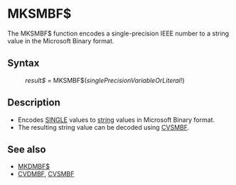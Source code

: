 <style>pre.codeide, pre.outputfixed, .outputcrt0 { background-color: #000 !important; color: #FFF !important; }</style><!DOCTYPE html>
<html class="client-nojs" dir="ltr" lang="en">
<head>
<title>MKSMBF$ - QB64 Phoenix Edition Wiki</title>
</head>
<body class="mediawiki ltr sitedir-ltr mw-hide-empty-elt ns-0 ns-subject page-MKSMBF rootpage-MKSMBF skin-vector action-view skin-vector-legacy vector-feature-language-in-header-enabled vector-feature-language-in-main-page-header-disabled vector-feature-language-alert-in-sidebar-disabled vector-feature-sticky-header-disabled vector-feature-sticky-header-edit-disabled vector-feature-table-of-contents-disabled vector-feature-visual-enhancement-next-disabled">
<div class="mw-body" id="content" role="main">
<a id="top"></a>
<h1 class="firstHeading mw-first-heading" id="firstHeading"><span class="mw-page-title-main">MKSMBF$</span></h1>
<div class="vector-body" id="bodyContent">
<div class="mw-body-content mw-content-ltr" dir="ltr" id="mw-content-text" lang="en"><div class="mw-parser-output"><p>The <a class="mw-selflink selflink">MKSMBF$</a> function encodes a single-precision IEEE number to a string value in the Microsoft Binary format.
</p>
<h2><span class="mw-headline" id="Syntax">Syntax</span></h2>
<dl><dd><i>result$</i> = <a class="mw-selflink selflink">MKSMBF$</a>(<i>singlePrecisionVariableOrLiteral!</i>)</dd></dl>
<p>
</p>
<h2><span class="mw-headline" id="Description">Description</span></h2>
<ul><li>Encodes <a href="SINGLE" title="SINGLE">SINGLE</a> values to <a href="STRING" title="STRING">string</a> values in Microsoft Binary format.</li>
<li>The resulting string value can be decoded using <a href="CVSMBF" title="CVSMBF">CVSMBF</a>.</li></ul>
<p>
</p>
<h2><span class="mw-headline" id="See_also">See also</span></h2>
<ul><li><a href="MKDMBF$" title="MKDMBF$">MKDMBF$</a></li>
<li><a href="CVDMBF" title="CVDMBF">CVDMBF</a>, <a href="CVSMBF" title="CVSMBF">CVSMBF</a></li></ul>
<p>
</p>
<!-- 
NewPP limit report
Cached time: 20240715061344
Cache expiry: 86400
Reduced expiry: false
Complications: [show‐toc]
CPU time usage: 0.016 seconds
Real time usage: 0.023 seconds
Preprocessor visited node count: 20/1000000
Post‐expand include size: 593/2097152 bytes
Template argument size: 40/2097152 bytes
Highest expansion depth: 3/100
Expensive parser function count: 0/100
Unstrip recursion depth: 0/20
Unstrip post‐expand size: 0/5000000 bytes
-->
<!--
Transclusion expansion time report (%,ms,calls,template)
100.00%   12.524      1 -total
 21.31%    2.669      1 Template:PageSyntax
 18.64%    2.335      1 Template:PageNavigation
 18.57%    2.326      2 Template:Parameter
 18.36%    2.299      1 Template:PageSeeAlso
 18.29%    2.291      1 Template:PageDescription
-->
<!-- Saved in parser cache with key qb64pnix_mw19894-mwmb_:pcache:idhash:539-0!canonical and timestamp 20240715061344 and revision id 633.
 -->
</div>
</div>
</div>
</div>
</body>
</html>